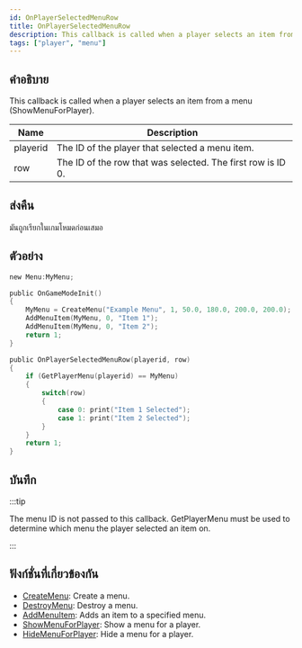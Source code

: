 ```yaml
---
id: OnPlayerSelectedMenuRow
title: OnPlayerSelectedMenuRow
description: This callback is called when a player selects an item from a menu (ShowMenuForPlayer).
tags: ["player", "menu"]
---
```


## คำอธิบาย

This callback is called when a player selects an item from a menu (ShowMenuForPlayer).

| Name     | Description                                                 |
| -------- | ----------------------------------------------------------- |
| playerid | The ID of the player that selected a menu item.             |
| row      | The ID of the row that was selected. The first row is ID 0. |

## ส่งคืน

มันถูกเรียกในเกมโหมดก่อนเสมอ

## ตัวอย่าง

```c
new Menu:MyMenu;

public OnGameModeInit()
{
    MyMenu = CreateMenu("Example Menu", 1, 50.0, 180.0, 200.0, 200.0);
    AddMenuItem(MyMenu, 0, "Item 1");
    AddMenuItem(MyMenu, 0, "Item 2");
    return 1;
}

public OnPlayerSelectedMenuRow(playerid, row)
{
    if (GetPlayerMenu(playerid) == MyMenu)
    {
        switch(row)
        {
            case 0: print("Item 1 Selected");
            case 1: print("Item 2 Selected");
        }
    }
    return 1;
}
```

## บันทึก

:::tip

The menu ID is not passed to this callback. GetPlayerMenu must be used to determine which menu the player selected an item on.

:::

## ฟังก์ชั่นที่เกี่ยวข้องกัน

- [CreateMenu](../../scripting/functions/CreateMenu.md): Create a menu.
- [DestroyMenu](../../scripting/functions/DestroyMenu.md): Destroy a menu.
- [AddMenuItem](../../scripting/functions/AddMenuItem.md): Adds an item to a specified menu.
- [ShowMenuForPlayer](../../scripting/functions/ShowMenuForPlayer.md): Show a menu for a player.
- [HideMenuForPlayer](../../scripting/functions/HideMenuForPlayer.md): Hide a menu for a player.
